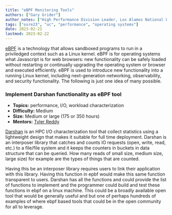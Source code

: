 ```yaml
---
title: "eBPF Monitoring Tools"
authors: ["Gary Grider"]
author_notes: ["High Performance Division Leader, Los Alamos National Laboratory"]
tags: ["osre23", "uc", "performance", "operating systems"]
date: 2023-02-21
lastmod: 2023-02-22
---
```


[eBPF](https://ebpf.io) is a technology that allows sandboxed programs to run in a priviledged context such as a Linux kernel. eBPF is for operating systems what Javascript is for web browsers: new functionality can be safely loaded without restarting or continually upgrading the operating system or browser and executed efficiently. eBPF is used to introduce new functionality into a running Linux kernel, including next-generation networking, observability, and security functionality. The following is just one idea of many possible.

### Implement Darshan functionality as eBPF tool

- **Topics:** performance, I/O, workload characterization
- **Difficulty:** Medium
- **Size:** Medium or large (175 or 350 hours)
- **Mentors:** [Tyler Reddy](mailto:treddy@lanl.gov)

[Darshan](https://www.mcs.anl.gov/research/projects/darshan/) is an HPC I/O characterization tool that collect statistics using a lightweight design that makes it suitable for full time deployment. Darshan is an interposer library that catches and counts IO requests (open, write, read, etc.) to a file/file system and it keeps the counters in buckets in data structure that can be queried.  How many reads of small size, medium size, large size) for example are the types of things that are counted.

Having this be an interposer library requires users to link their application with this library.  Having this function in epbf would make this same function transparent to users.  Darshan has all the functions and could provide the list of functions to implement and the programmer could build and test these functions in ebpf on a linux machine.  This could be a broadly available open tool that would be generally useful and but one of perhaps hundreds of examples of where ebpf based tools that could be in the open community for all to leverage.
